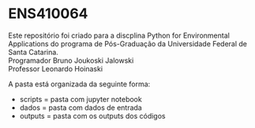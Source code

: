 # ENS410064

Este repositório foi criado para a discplina Python for Environmental Applications do programa de Pós-Graduação da Universidade Federal de Santa Catarina. <br>
Programador Bruno Joukoski Jalowski <br>
Professor Leonardo Hoinaski <br>

A pasta está organizada da seguinte forma: <br>
- scripts = pasta com jupyter notebook
- dados = pasta com dados de entrada
- outputs = pasta com os outputs dos códigos

